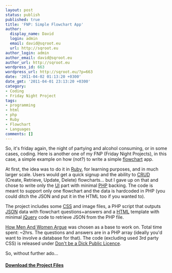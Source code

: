 ```yaml
---
layout: post
status: publish
published: true
title: 'FNP: Simple Flowchart App'
author:
  display_name: David
  login: admin
  email: david@sqroot.eu
  url: http://sqroot.eu
author_login: admin
author_email: david@sqroot.eu
author_url: http://sqroot.eu
wordpress_id: 663
wordpress_url: http://sqroot.eu/?p=663
date: '2011-04-02 01:13:20 +0300'
date_gmt: '2011-04-01 23:13:20 +0300'
category:
- Coding
- Friday Night Project
tags:
- programming
- html
- php
- Ruby
- Flowchart
- Languages
comments: []
---
```


So, it's friday again, the night of partying and alcohol consuming, or in some cases, coding. Here is another one of my FNP (Friday Night Projects), in this case, a simple example on how (not?) to write a simple <a class="zem_slink" title="Flowchart" href="http://en.wikipedia.org/wiki/Flowchart" rel="wikipedia">flowchart</a> app.


At first, the idea was to do it in <a class="zem_slink" title="Ruby (programming language)" href="http://en.wikipedia.org/wiki/Ruby_%28programming_language%29" rel="wikipedia">Ruby</a>, for learning purposes, and in much larger scale. Users would get a quick signup and the ability to <a class="zem_slink" title="Create, read, update and delete" href="http://en.wikipedia.org/wiki/Create%2C_read%2C_update_and_delete" rel="wikipedia">CRUD</a> (Create, Retrieve, Update, Delete) flowcharts... but I gave up on that and chose to write only the <a class="zem_slink" title="User interface" href="http://en.wikipedia.org/wiki/User_interface" rel="wikipedia">UI</a> part with minimal <a class="zem_slink" title="PHP" href="http://en.wikipedia.org/wiki/PHP" rel="wikipedia">PHP</a> backing. The code is meant to support only one flowchart and the data is hardcoded in PHP (you could ditch the JSON and put it in the HTML too if you wanted to).


The project includes some <a class="zem_slink" title="Cascading Style Sheets" href="http://en.wikipedia.org/wiki/Cascading_Style_Sheets" rel="wikipedia">CSS</a> and image files, a PHP script that outputs <a class="zem_slink" title="JSON" href="http://en.wikipedia.org/wiki/JSON" rel="wikipedia">JSON</a> data with flowchart questions+answers and a <a class="zem_slink" title="HTML" href="http://en.wikipedia.org/wiki/HTML" rel="wikipedia">HTML</a> template with minimal <a class="zem_slink" title="JQuery" href="http://en.wikipedia.org/wiki/JQuery" rel="wikipedia">jQuery</a> code to retrieve JSON from the PHP file.


<a href="http://www.maxim.com/amg/humor/stupid-fun/83602/how-men-women-argue.html">How Men And Women Argue</a> was chosen as a base to work on. Total time spent: ~2hrs. The questions and answers are in a PHP array (ideally you'd want to involve a database for that). The code (excluding used 3rd party CSS) is released under <a href="http://philsturgeon.co.uk/code/dbad-license">Don't be a Dick Public Licence</a>.


So, without further ado...

<h4><a href="http://sqroot.eu/wp-content/uploads/file/flowchart.zip">Download the Project Files</a></h4>
<div class="zemanta-pixie" style="margin-top: 10px;height: 15px"><img class="zemanta-pixie-img" style="border: none;float: right" src="" alt="" /></div>
